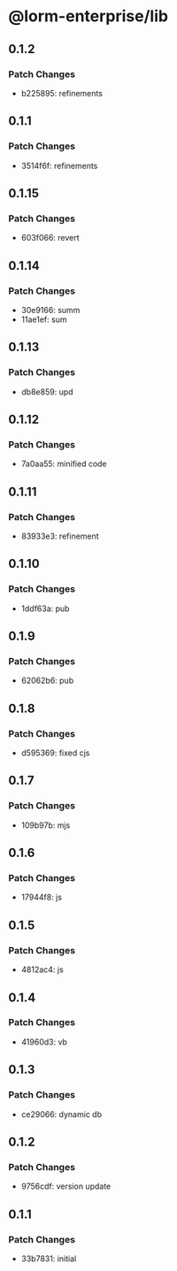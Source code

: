 # @lorm-enterprise/lib

## 0.1.2

### Patch Changes

- b225895: refinements

## 0.1.1

### Patch Changes

- 3514f6f: refinements

## 0.1.15

### Patch Changes

- 603f066: revert

## 0.1.14

### Patch Changes

- 30e9166: summ
- 11ae1ef: sum

## 0.1.13

### Patch Changes

- db8e859: upd

## 0.1.12

### Patch Changes

- 7a0aa55: minified code

## 0.1.11

### Patch Changes

- 83933e3: refinement

## 0.1.10

### Patch Changes

- 1ddf63a: pub

## 0.1.9

### Patch Changes

- 62062b6: pub

## 0.1.8

### Patch Changes

- d595369: fixed cjs

## 0.1.7

### Patch Changes

- 109b97b: mjs

## 0.1.6

### Patch Changes

- 17944f8: js

## 0.1.5

### Patch Changes

- 4812ac4: js

## 0.1.4

### Patch Changes

- 41960d3: vb

## 0.1.3

### Patch Changes

- ce29066: dynamic db

## 0.1.2

### Patch Changes

- 9756cdf: version update

## 0.1.1

### Patch Changes

- 33b7831: initial
